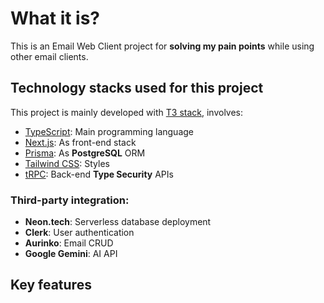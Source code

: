 # What it is?

This is an Email Web Client project for **solving my pain points** while using other email clients.

## Technology stacks used for this project

This project is mainly developed with [T3 stack](https://create.t3.gg/), involves:

- [TypeScript](https://www.typescriptlang.org/): Main programming language
- [Next.js](https://nextjs.org): As front-end stack
- [Prisma](https://prisma.io): As **PostgreSQL** ORM
- [Tailwind CSS](https://tailwindcss.com): Styles
- [tRPC](https://trpc.io): Back-end **Type Security** APIs

### Third-party integration:
- **Neon.tech**: Serverless database deployment
- **Clerk**: User authentication
- **Aurinko**: Email CRUD
- **Google Gemini**: AI API

## Key features

